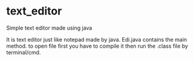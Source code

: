 # text_editor
Simple text editor made using java

It is text editor just like notepad made by java.
Edi.java contains the main method. 
to open file first you have to compile it then run the .class file by terminal/cmd.

